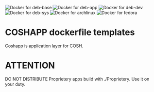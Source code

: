 ![Docker for deb-base](https://github.com/coshdev/coshapp-docker/workflows/Docker%20for%20deb-base/badge.svg)
![Docker for deb-app](https://github.com/coshdev/coshapp-docker/workflows/Docker%20for%20deb-app/badge.svg)
![Docker for deb-dev](https://github.com/coshdev/coshapp-docker/workflows/Docker%20for%20deb-dev/badge.svg)
![Docker for deb-sys](https://github.com/coshdev/coshapp-docker/workflows/Docker%20for%20deb-sys/badge.svg)
![Docker for archlinux](https://github.com/coshdev/coshapp-docker/workflows/Docker%20for%20archlinux/badge.svg)
![Docker for fedora](https://github.com/coshdev/coshapp-docker/workflows/Docker%20for%20fedora/badge.svg)

# COSHAPP dockerfile templates

Coshapp is application layer for COSH.

# ATTENTION

DO NOT DISTRIBUTE Proprietery apps build with ./Proprietery.
Use it on your duty.

